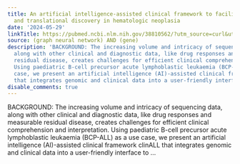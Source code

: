 ```yaml
---
title: An artificial intelligence-assisted clinical framework to facilitate diagnostics
  and translational discovery in hematologic neoplasia
date: '2024-05-29'
linkTitle: https://pubmed.ncbi.nlm.nih.gov/38810562/?utm_source=curl&utm_medium=rss&utm_campaign=pubmed-2&utm_content=1x5bM_TNL8gjogAcnslpo2s2PbDe-61JVM2h9yowOYSiZ7Dkrt&fc=20220919211934&ff=20240530181341&v=2.18.0.post9+e462414
source: (graph neural network) AND (gene)
description: 'BACKGROUND: The increasing volume and intricacy of sequencing data,
  along with other clinical and diagnostic data, like drug responses and measurable
  residual disease, creates challenges for efficient clinical comprehension and interpretation.
  Using paediatric B-cell precursor acute lymphoblastic leukaemia (BCP-ALL) as a use
  case, we present an artificial intelligence (AI)-assisted clinical framework clinALL
  that integrates genomic and clinical data into a user-friendly interface to ...'
disable_comments: true
---
```

BACKGROUND: The increasing volume and intricacy of sequencing data, along with other clinical and diagnostic data, like drug responses and measurable residual disease, creates challenges for efficient clinical comprehension and interpretation. Using paediatric B-cell precursor acute lymphoblastic leukaemia (BCP-ALL) as a use case, we present an artificial intelligence (AI)-assisted clinical framework clinALL that integrates genomic and clinical data into a user-friendly interface to ...